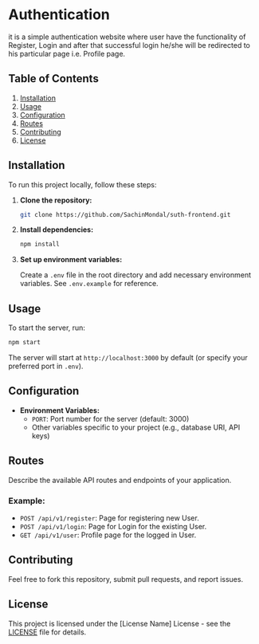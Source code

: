 # Authentication

it is a simple authentication website where user have the functionality of Register, Login and after that successful login he/she will be redirected to his particular page i.e. Profile page.

## Table of Contents

1. [Installation](#installation)
2. [Usage](#usage)
3. [Configuration](#configuration)
4. [Routes](#routes)
5. [Contributing](#contributing)
7. [License](#license)

## Installation

To run this project locally, follow these steps:

1. **Clone the repository:**

   ```bash
   git clone https://github.com/SachinMondal/suth-frontend.git
   ```

2. **Install dependencies:**

   ```bash
   npm install
   ```

3. **Set up environment variables:**

   Create a `.env` file in the root directory and add necessary environment variables. See `.env.example` for reference.

## Usage

To start the server, run:

```bash
npm start
```

The server will start at `http://localhost:3000` by default (or specify your preferred port in `.env`).

## Configuration

- **Environment Variables:**
  - `PORT`: Port number for the server (default: 3000)
  - Other variables specific to your project (e.g., database URI, API keys)


## Routes

Describe the available API routes and endpoints of your application.

### Example:

- `POST /api/v1/register`: Page for registering new User.
- `POST /api/v1/login`: Page for Login for the existing User.
- `GET /api/v1/user`: Profile page for the logged in User.

## Contributing

Feel free to fork this repository, submit pull requests, and report issues.

## License

This project is licensed under the [License Name] License - see the [LICENSE](LICENSE) file for details.

